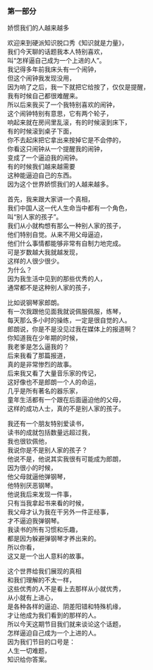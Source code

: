### 第一部分
娇惯我们的人越来越多  

欢迎来到硬派知识脱口秀《知识就是力量》，  
我们今天聊的话题我本人特别喜欢，  
叫“怎样逼自己成为一个上进的人”。  
我记得多年前我床头有一个闹钟，  
但这个闹钟我发现没用，  
因为响了之后，我一下就把它给按了，仅仅是提醒，  
我有时候自己都很难醒来。  
所以后来我买了一个我特别喜欢的闹钟，  
这个闹钟特别有意思，它有两个轮子，  
响起来就在房间里乱滚，有的时候滚到床下，  
有的时候滚到桌子下面，  
你不去起床把它拿出来按掉它是不会停的，  
你看这只闹钟从一个提醒我的闹钟，  
变成了一个逼迫我的闹钟。  
有的时候我们越来越需要  
这种能逼迫自己的东西。  
因为这个世界娇惯我们的人越来越多。  

首先，我来跟大家讲一个真相，  
我们中国人这一代人生命当中都有一个角色，  
叫“别人家的孩子”。  
我们从小就构想有那么一种别人家的孩子，  
他们特别自觉。从来不用父母逼迫，  
他们什么事情都能够非常有自制力地完成。  
可是岁数越大我就越发现，  
这样的人很少很少。  
为什么？  
因为我生活中见到的那些优秀的人，  
通常都不是这种别人家的孩子，  

比如说钢琴家郎朗。  
有一次我跟他见面我就说佩服佩服，练琴，  
每天那么多小时的操练，一定是很自觉的人。  
郎朗说，你是不是没见过我在媒体上的报道啊？  
你知道我在少年期的时候，  
我老爹是怎么逼我的？  
后来我看了那篇报道，  
真的是非常惨烈的故事。  
后来我又看了大量音乐家的传记，  
这好像也不是郎朗一个人的命运，  
几乎是所有著名的器乐家，  
童年生活都有一个跟在后面逼迫他的父母，  
这样的成功人士，真的不是别人家的孩子。  

我还有一个朋友特别爱读书，  
读书的成就包括数量远超过我，  
我也很钦佩他，  
我说你是不是别人家的孩子？  
他说不是，他说其实我很有可能成为郎朗，  
因为很小的时候，  
他父母就逼他弹钢琴，  
他特别厌恶钢琴。  
他说我后来发现一件事，  
只有当我拿起书来看的时候，  
我父母才认为我在干另外一件正经事，  
才不逼迫我弹钢琴。  
我读书的所有习惯和乐趣，  
都是因为躲避弹钢琴才养出来的。  
所以你看，  
这又是一个出人意料的故事。  

这个世界给我们展现的真相  
和我们理解的不太一样，  
这些优秀的人不是看上去那样从小就优秀，  
从小就有上进心，  
是各种各样的逼迫、阴差阳错和特殊机缘，  
才让他成为我们看到的那样的人。  
所以今天这期节目我们就来谈论这个话题，  
怎样逼迫自己成为一个上进的人。  
因为我们节目的口号是：  
人生一切难题，  
知识给你答案。  



